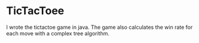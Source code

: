 # TicTacToee
I wrote the tictactoe game in java. The game also calculates the win rate for each move with a complex tree algorithm.
